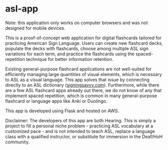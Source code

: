 # asl-app

Note: this application only works on computer browsers and was not designed for mobile devices. 

This is a proof-of-concept web application for digital flashcards tailored for practicing American Sign Language. Users can create new flashcard decks, populate the decks with flashcards, choose among multiple ASL sign variations for each term, and practice the flashcards using the spaced-repetition technique for better information retention.

Existing general-purpose flashcard applications are not well-suited for efficiently managing large quantities of visual elements, which is necessary to ASL as a visual language. This app solves that issue by connecting directly to an ASL dictionary ([signingsavvy.com](https://www.signingsavvy.com/)). Furthermore, while there are a few ASL flashcard apps already out there, we do not know of any that implement spaced repetition, which is common in many general-purpose flashcard or language apps like Anki or Duolingo.

This app is developed using Flask and hosted on AWS.

Disclaimer: The developers of this app are both Hearing. This is simply a project to fill a personal niche problem - practicing ASL vocabulary at a customized pace - and is not intended to teach ASL, replace a language class with a qualified instructor, or substitute for immersion in the Deaf/HoH community.
